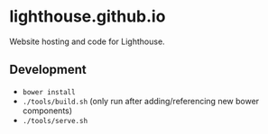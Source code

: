 lighthouse.github.io
====================

Website hosting and code for Lighthouse.

## Development

* `bower install`
* `./tools/build.sh` (only run after adding/referencing new bower components)
* `./tools/serve.sh`
